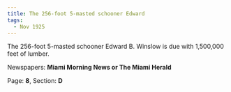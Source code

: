 ```yaml
---  
title: The 256-foot 5-masted schooner Edward  
tags:  
  - Nov 1925  
---  
```

  
The 256-foot 5-masted schooner Edward B. Winslow is due with 1,500,000 feet of lumber.  
  
Newspapers: **Miami Morning News or The Miami Herald**  
  
Page: **8**, Section: **D** 

